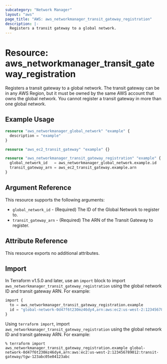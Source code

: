 ```yaml
---
subcategory: "Network Manager"
layout: "aws"
page_title: "AWS: aws_networkmanager_transit_gateway_registration"
description: |-
  Registers a transit gateway to a global network.
---
```


# Resource: aws_networkmanager_transit_gateway_registration

Registers a transit gateway to a global network. The transit gateway can be in any AWS Region,
but it must be owned by the same AWS account that owns the global network.
You cannot register a transit gateway in more than one global network.

## Example Usage

```terraform
resource "aws_networkmanager_global_network" "example" {
  description = "example"
}

resource "aws_ec2_transit_gateway" "example" {}

resource "aws_networkmanager_transit_gateway_registration" "example" {
  global_network_id   = aws_networkmanager_global_network.example.id
  transit_gateway_arn = aws_ec2_transit_gateway.example.arn
}
```

## Argument Reference

This resource supports the following arguments:

* `global_network_id` - (Required) The ID of the Global Network to register to.
* `transit_gateway_arn` - (Required) The ARN of the Transit Gateway to register.

## Attribute Reference

This resource exports no additional attributes.

## Import

In Terraform v1.5.0 and later, use an `import` block to import `aws_networkmanager_transit_gateway_registration` using the global network ID and transit gateway ARN. For example:

```terraform
import {
  to = aws_networkmanager_transit_gateway_registration.example
  id = "global-network-0d47f6t230mz46dy4,arn:aws:ec2:us-west-2:123456789012:transit-gateway/tgw-123abc05e04123abc"
}
```

Using `terraform import`, import `aws_networkmanager_transit_gateway_registration` using the global network ID and transit gateway ARN. For example:

```console
% terraform import aws_networkmanager_transit_gateway_registration.example global-network-0d47f6t230mz46dy4,arn:aws:ec2:us-west-2:123456789012:transit-gateway/tgw-123abc05e04123abc
```
